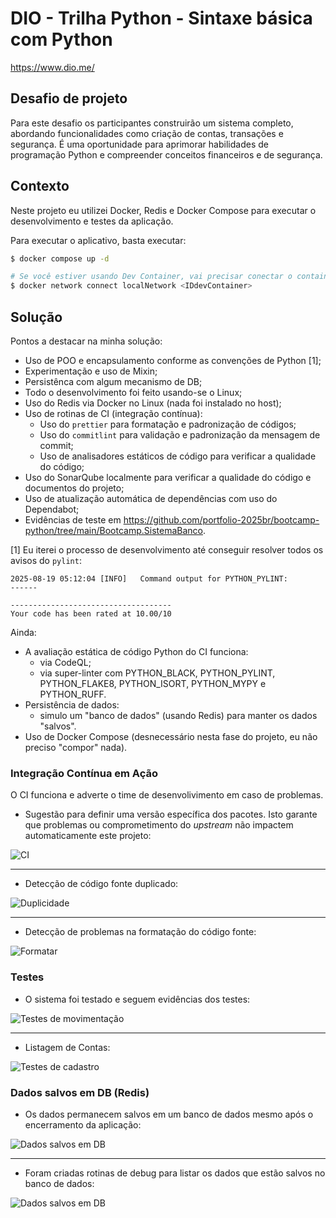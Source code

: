 # DIO - Trilha Python - Sintaxe básica com Python

<https://www.dio.me/>

## Desafio de projeto

Para este desafio os participantes construirão um sistema completo, abordando funcionalidades como criação de contas,
transações e segurança. É uma oportunidade para aprimorar habilidades de programação Python e compreender conceitos
financeiros e de segurança.

## Contexto

Neste projeto eu utilizei Docker, Redis e Docker Compose para executar o desenvolvimento e testes da aplicação.

Para executar o aplicativo, basta executar:

```sh
$ docker compose up -d

# Se você estiver usando Dev Container, vai precisar conectar o container de desenvolvimento à rede usada pelo Redis.
$ docker network connect localNetwork <IDdevContainer>

```

## Solução

Pontos a destacar na minha solução:

- Uso de POO e encapsulamento conforme as convenções de Python [1];
- Experimentação e uso de Mixin;
- Persistênca com algum mecanismo de DB;
- Todo o desenvolvimento foi feito usando-se o Linux;
- Uso do Redis via Docker no Linux (nada foi instalado no host);
- Uso de rotinas de CI (integração contínua):
  - Uso do `prettier` para formatação e padronização de códigos;
  - Uso do `commitlint` para validação e padronização da mensagem de commit;
  - Uso de analisadores estáticos de código para verificar a qualidade do código;
- Uso do SonarQube localmente para verificar a qualidade do código e documentos do projeto;
- Uso de atualização automática de dependências com uso do Dependabot;
- Evidências de teste em <https://github.com/portfolio-2025br/bootcamp-python/tree/main/Bootcamp.SistemaBanco>.

[1] Eu iterei o processo de desenvolvimento até conseguir resolver todos os avisos do `pylint`:

```text
2025-08-19 05:12:04 [INFO]   Command output for PYTHON_PYLINT:
------

------------------------------------
Your code has been rated at 10.00/10
```

Ainda:

- A avaliação estática de código Python do CI funciona:
  - via CodeQL;
  - via super-linter com PYTHON_BLACK, PYTHON_PYLINT, PYTHON_FLAKE8, PYTHON_ISORT, PYTHON_MYPY e PYTHON_RUFF.
- Persistência de dados:
  - simulo um "banco de dados" (usando Redis) para manter os dados "salvos".
- Uso de Docker Compose (desnecessário nesta fase do projeto, eu não preciso "compor" nada).

### Integração Contínua em Ação

O CI funciona e adverte o time de desenvolivimento em caso de problemas.

- Sugestão para definir uma versão específica dos pacotes. Isto garante que problemas ou comprometimento do _upstream_
  não impactem automaticamente este projeto:

![CI](images/CI-trabalhando.png)

---

- Detecção de código fonte duplicado:

![Duplicidade](images/Codigo-duplicado.png)

---

- Detecção de problemas na formatação do código fonte:

![Formatar](images/Formatar-codigo.png)

### Testes

- O sistema foi testado e seguem evidências dos testes:

![Testes de movimentação](images/Teste-1.png)

---

- Listagem de Contas:

![Testes de cadastro](images/Teste-2.png)

### Dados salvos em DB (Redis)

- Os dados permanecem salvos em um banco de dados mesmo após o encerramento da aplicação:

![Dados salvos em DB](images/PersistenciaDB.png)

---

- Foram criadas rotinas de debug para listar os dados que estão salvos no banco de dados:

![Dados salvos em DB](images/PersistenciaDB-2.png)
